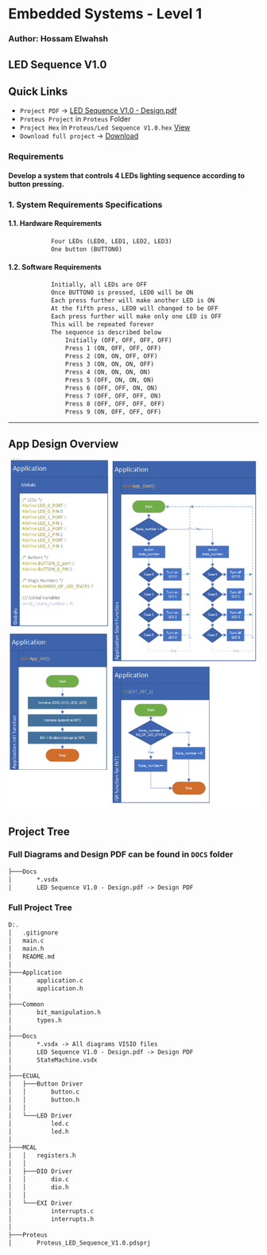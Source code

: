 # Embedded Systems - Level 1
### Author: Hossam Elwahsh
## LED Sequence V1.0

## Quick Links
- `Project PDF` -> [LED Sequence V1.0 - Design.pdf](Docs/LED%20Sequence%20V1.0%20-%20Design.pdf)
- `Proteus Project` in `Proteus` Folder
- `Project Hex` in `Proteus/Led Sequence V1.0.hex` [View](Proteus/Led%20Sequence%20V1.0.hex)
- `Download full project` -> [Download](https://download-directory.github.io?url=https://github.com/HossamElwahsh/sprints-automotive/tree/main/Embedded_Systems_Level_1/2_S_ESL1_02%20LED%20sequence%20V1.0)

### Requirements
#### Develop a system that controls 4 LEDs lighting sequence according to button pressing.

### 1. System Requirements Specifications
#### 1.1. Hardware Requirements
                Four LEDs (LED0, LED1, LED2, LED3)
                One button (BUTTON0)
#### 1.2. Software Requirements
                Initially, all LEDs are OFF
                Once BUTTON0 is pressed, LED0 will be ON
                Each press further will make another LED is ON
                At the fifth press, LED0 will changed to be OFF
                Each press further will make only one LED is OFF
                This will be repeated forever
                The sequence is described below 
                    Initially (OFF, OFF, OFF, OFF)
                    Press 1 (ON, OFF, OFF, OFF)
                    Press 2 (ON, ON, OFF, OFF)
                    Press 3 (ON, ON, ON, OFF)
                    Press 4 (ON, ON, ON, ON)
                    Press 5 (OFF, ON, ON, ON)
                    Press 6 (OFF, OFF, ON, ON)
                    Press 7 (OFF, OFF, OFF, ON)
                    Press 8 (OFF, OFF, OFF, OFF)
                    Press 9 (ON, OFF, OFF, OFF)
---------

## App Design Overview
![img.png](img.png)

## Project Tree

### Full Diagrams and Design PDF can be found in `DOCS` folder  
```
├───Docs
│       *.vsdx
│       LED Sequence V1.0 - Design.pdf -> Design PDF
```

### Full Project Tree

```
D:.
│   .gitignore
│   main.c
│   main.h
│   README.md
│       
├───Application
│       application.c
│       application.h
│
├───Common
│       bit_manipulation.h
│       types.h
│
├───Docs
│       *.vsdx -> All diagrams VISIO files
│       LED Sequence V1.0 - Design.pdf -> Design PDF
│       StateMachine.vsdx
│
├───ECUAL
│   ├───Button Driver
│   │       button.c
│   │       button.h
│   │
│   └───LED Driver
│           led.c
│           led.h
│
├───MCAL
│   │   registers.h
│   │
│   ├───DIO Driver
│   │       dio.c
│   │       dio.h
│   │
│   └───EXI Driver
│           interrupts.c
│           interrupts.h
│
├───Proteus
│       Proteus_LED_Sequence_V1.0.pdsprj
```